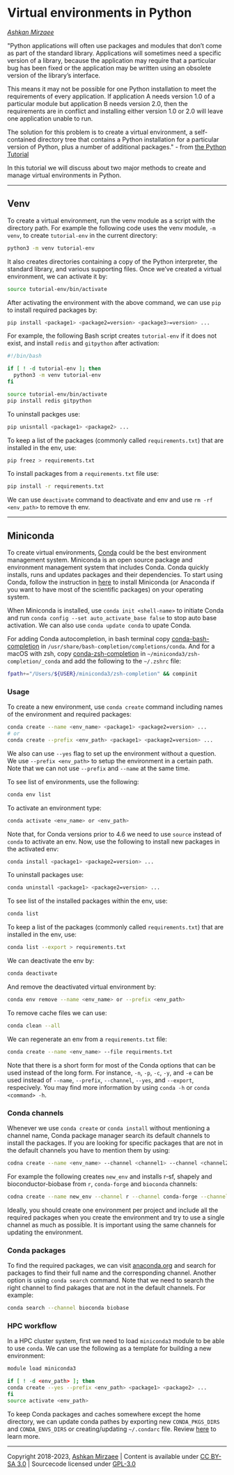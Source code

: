 # Virtual environments in Python
*[Ashkan Mirzaee](https://ashki23.github.io/index.html)*

"Python applications will often use packages and modules that don’t come
as part of the standard library. Applications will sometimes need a
specific version of a library, because the application may require that
a particular bug has been fixed or the application may be written using
an obsolete version of the library’s interface.

This means it may not be possible for one Python installation to meet
the requirements of every application. If application A needs version
1.0 of a particular module but application B needs version 2.0, then the
requirements are in conflict and installing either version 1.0 or 2.0
will leave one application unable to run.

The solution for this problem is to create a virtual environment, a
self-contained directory tree that contains a Python installation for a
particular version of Python, plus a number of additional packages." -
from [the Python Tutorial](https://docs.python.org/3/tutorial/venv.html)

In this tutorial we will discuss about two major methods to create and
manage virtual environments in Python.

-----

## Venv

To create a virtual environment, run the venv module as a script with
the directory path. For example the following code uses the venv module,
`-m venv`, to create `tutorial-env` in the current directory:

``` bash
python3 -m venv tutorial-env
```

It also creates directories containing a copy of the Python interpreter,
the standard library, and various supporting files. Once we’ve created a
virtual environment, we can activate it by:

``` bash
source tutorial-env/bin/activate
```

After activating the environment with the above command, we can use
`pip` to install required packages by:

``` bash
pip install <package1> <package2=version> <package3>=version> ...
```

For example, the following Bash script creates `tutorial-env` if it does
not exist, and install `redis` and `gitpython` after activation:

``` bash
#!/bin/bash

if [ ! -d tutorial-env ]; then
  python3 -m venv tutorial-env
fi

source tutorial-env/bin/activate
pip install redis gitpython
```

To uninstall packges use:

``` bash
pip unisntall <package1> <package2> ...
```

To keep a list of the packages (commonly called `requirements.txt`) that
are installed in the env, use:

``` bash
pip freez > requirements.txt
```

To install packages from a `requirements.txt` file use:

``` bash
pip install -r requirements.txt
```

We can use `deactivate` command to deactivate and env and use `rm -rf
<env_path>` to remove th env.

-----

## Miniconda

To create virtual environments, [Conda](https://conda.io/en/latest/)
could be the best environment management system. Miniconda is an open
source package and environment management system that includes Conda.
Conda quickly installs, runs and updates packages and their
dependencies. To start using Conda, follow the instruction in
[here](https://conda.io/projects/conda/en/latest/user-guide/install/index.html)
to install Miniconda (or Anaconda if you want to have most of the
scientific packages) on your operating system.

When Miniconda is installed, use `conda init <shell-name>` to initiate
Conda and run `conda config --set auto_activate_base false` to stop auto
base activation. We can also use `conda update conda` to upate Conda.

For adding Conda autocompletion, in bash terminal copy
[conda-bash-completion](https://github.com/tartansandal/conda-bash-completion/blob/master/conda)
in `/usr/share/bash-completion/completions/conda`. And for a macOS with
zsh, copy
[conda-zsh-completion](https://github.com/esc/conda-zsh-completion/blob/master/_conda)
in `~/miniconda3/zsh-completion/_conda` and add the following to the
`~/.zshrc` file:

``` bash
fpath+="/Users/${USER}/miniconda3/zsh-completion" && compinit
```

### Usage

To create a new environment, use `conda create` command including names
of the environment and required packages:

``` bash
conda create --name <env_name> <package1> <package2=version> ...
# or
conda create --prefix <env_path> <package1> <package2=version> ...
```

We also can use `--yes` flag to set up the environment without a
question. We use `--prefix <env_path>` to setup the environment in a
certain path. Note that we can not use `--prefix` and `--name` at the
same time.

To see list of environments, use the following:

``` bash
conda env list
```

To activate an environment type:

``` bash
conda activate <env_name> or <env_path>
```

Note that, for Conda versions prior to 4.6 we need to use `source`
instead of `conda` to activate an env. Now, use the following to install
new packages in the activated env:

``` bash
conda install <package1> <package2=version> ...
```

To uninstall packages use:

``` bash
conda uninstall <package1> <package2=version> ...
```

To see list of the installed packages within the env, use:

``` bash
conda list
```

To keep a list of the packages (commonly called `requirements.txt`) that
are installed in the env, use:

``` bash
conda list --export > requirements.txt
```

We can deactivate the env by:

``` bash
conda deactivate
```

And remove the deactivated virtual environment by:

``` bash
conda env remove --name <env_name> or --prefix <env_path>
```

To remove cache files we can use:

``` bash
conda clean --all
```

We can regenerate an env from a `requirements.txt` file:

``` bash
conda create --name <env_name> --file requirments.txt
```

Note that there is a short form for most of the Conda options that can
be used instead of the long form. For instance, `-n`, `-p`, `-c`, `-y`,
and `-e` can be used instead of `--name`, `--prefix`, `--channel`,
`--yes`, and `--export`, respecively. You may find more information by
using `conda -h` or `conda <command> -h`.

### Conda channels

Whenever we use `conda create` or `conda install` without mentioning a
channel name, Conda package manager search its default channels to
install the packages. If you are looking for specific packages that are
not in the default channels you have to mention them by using:

``` bash
codna create --name <env_name> --channel <channel1> --channel <channel2> ... <package1> <package2> ...
```

For example the following creates `new_env` and installs r-sf, shapely
and bioconductor-biobase from `r`, `conda-forge` and `bioconda`
channels:

``` bash
codna create --name new_env --channel r --channel conda-forge --channel bioconda r-sf shapely bioconductor-biobase
```

Ideally, you should create one environment per project and include all
the required packages when you create the environment and try to use a
single channel as much as possible. It is important using the same
channels for updating the environment.

### Conda packages

To find the required packages, we can visit
[anaconda.org](https://anaconda.org) and search for packages to find
their full name and the corresponding channel. Another option is using
`conda search` command. Note that we need to search the right channel to
find pakages that are not in the default channels. For example:

``` bash
conda search --channel bioconda biobase
```

### HPC workflow

In a HPC cluster system, first we need to load `miniconda3` module to be
able to use `conda`. We can use the following as a template for building
a new environment:

``` bash
module load miniconda3

if [ ! -d <env_path> ]; then
conda create --yes --prefix <env_path> <package1> <package2> ...
fi
source activate <env_path>
```

To keep Conda packages and caches somewhere except the home directory,
we can update conda pathes by exporting new `CONDA_PKGS_DIRS` and
`CONDA_ENVS_DIRS` or creating/updating `~/.condarc` file. Review
[here](https://docs.conda.io/projects/conda/en/latest/user-guide/configuration/use-condarc.html#specify-environment-directories-envs-dirs)
to learn more.

---

Copyright 2018-2023, [Ashkan Mirzaee](https://ashki23.github.io/index.html) | Content is available under [CC BY-SA 3.0](https://creativecommons.org/licenses/by-sa/3.0/) | Sourcecode licensed under [GPL-3.0](https://www.gnu.org/licenses/gpl-3.0.en.html)
